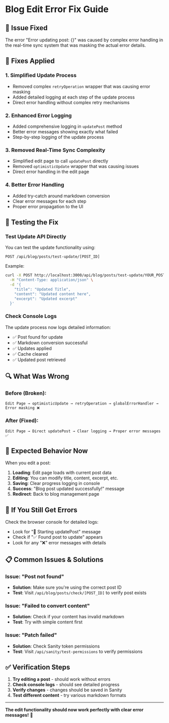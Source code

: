 # Blog Edit Error Fix Guide

## 🚨 **Issue Fixed**
The error "Error updating post: {}" was caused by complex error handling in the real-time sync system that was masking the actual error details.

## 🔧 **Fixes Applied**

### 1. **Simplified Update Process**
- Removed complex `retryOperation` wrapper that was causing error masking
- Added detailed logging at each step of the update process
- Direct error handling without complex retry mechanisms

### 2. **Enhanced Error Logging**
- Added comprehensive logging in `updatePost` method
- Better error messages showing exactly what failed
- Step-by-step logging of the update process

### 3. **Removed Real-Time Sync Complexity**
- Simplified edit page to call `updatePost` directly
- Removed `optimisticUpdate` wrapper that was causing issues
- Direct error handling in the edit page

### 4. **Better Error Handling**
- Added try-catch around markdown conversion
- Clear error messages for each step
- Proper error propagation to the UI

## 🧪 **Testing the Fix**

### Test Update API Directly
You can test the update functionality using:
```
POST /api/blog/posts/test-update/[POST_ID]
```

Example:
```bash
curl -X POST http://localhost:3000/api/blog/posts/test-update/YOUR_POST_ID \
  -H "Content-Type: application/json" \
  -d '{
    "title": "Updated Title",
    "content": "Updated content here",
    "excerpt": "Updated excerpt"
  }'
```

### Check Console Logs
The update process now logs detailed information:
- ✅ Post found for update
- ✅ Markdown conversion successful
- ✅ Updates applied
- ✅ Cache cleared
- ✅ Updated post retrieved

## 🔍 **What Was Wrong**

### **Before (Broken)**:
```
Edit Page → optimisticUpdate → retryOperation → globalErrorHandler → Error masking ❌
```

### **After (Fixed)**:
```
Edit Page → Direct updatePost → Clear logging → Proper error messages ✅
```

## 🚀 **Expected Behavior Now**

When you edit a post:
1. **Loading**: Edit page loads with current post data
2. **Editing**: You can modify title, content, excerpt, etc.
3. **Saving**: Clear progress logging in console
4. **Success**: "Blog post updated successfully!" message
5. **Redirect**: Back to blog management page

## 🔧 **If You Still Get Errors**

Check the browser console for detailed logs:
- Look for "🔄 Starting updatePost" message
- Check if "✅ Found post to update" appears
- Look for any "❌" error messages with details

## 📋 **Common Issues & Solutions**

### **Issue**: "Post not found"
- **Solution**: Make sure you're using the correct post ID
- **Test**: Visit `/api/blog/posts/check/[POST_ID]` to verify post exists

### **Issue**: "Failed to convert content"
- **Solution**: Check if your content has invalid markdown
- **Test**: Try with simple content first

### **Issue**: "Patch failed"
- **Solution**: Check Sanity token permissions
- **Test**: Visit `/api/sanity/test-permissions` to verify permissions

## ✅ **Verification Steps**

1. **Try editing a post** - should work without errors
2. **Check console logs** - should see detailed progress
3. **Verify changes** - changes should be saved in Sanity
4. **Test different content** - try various markdown formats

---

**The edit functionality should now work perfectly with clear error messages!** 🎉